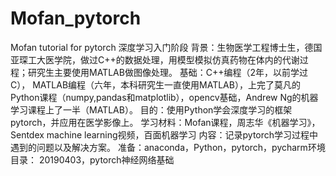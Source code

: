 # Mofan_pytorch
Mofan tutorial for pytorch
深度学习入门阶段
背景：生物医学工程博士生，德国亚琛工大医学院，做过C++的数据处理，用模型模拟仿真药物在体内的代谢过程；研究生主要使用MATLAB做图像处理。
基础：C++编程（2年，以前学过C）， MATLAB编程（六年，本科研究生一直使用MATLAB），上完了莫凡的Python课程（numpy,pandas和matplotlib），opencv基础，Andrew Ng的机器学习课程上了一半（MATLAB）。
目的：使用Python学会深度学习的框架pytorch，并应用在医学影像上。
学习材料：Mofan课程，周志华《机器学习》，Sentdex machine learning视频，百面机器学习
内容：记录pytorch学习过程中遇到的问题以及解决方案。
准备：anaconda，Python，pytorch，pycharm环境
目录：
20190403，pytorch神经网络基础
